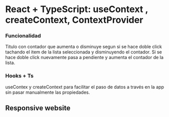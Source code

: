 # React + TypeScript: useContext , createContext, ContextProvider

### Funcionalidad
Titulo con contador que aumenta o disminuye segun si se hace doble click tachando el item de la lista seleccionada y disminuyendo el contador. Si se hace doble click nuevamente pasa a pendiente y aumenta el contador de la lista.

### Hooks + Ts
useContex y createContext para facilitar el paso de datos a través en la app sin pasar manualmente las propiedades.

## Responsive website
